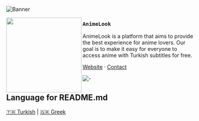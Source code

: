 ![Banner](https://raw.githubusercontent.com/creampe/AnimeLook-Desktop/refs/heads/main/assets/github.png)

<img src="https://avatars.githubusercontent.com/u/207046867?s=200&v=4" align="left" width="200"/>

### `AnimeLook`

AnimeLook is a platform that aims to provide the best experience for anime lovers. Our goal is to make it easy for everyone to access anime with Turkish subtitles for free.

<a href="https://animelook.net/">Website</a> ·
<a href="https://animelook.net/iletisim">Contact</a>

![-](https://cdn.discordapp.com/attachments/1405519537662722070/1406403307655659671/line_2-1-2-1-1-2-1-1-2-1.gif?ex=68a256a6&is=68a10526&hm=38948f37e1f30ec2ed382a7d90f4c23d2b121cbb49957e5c2641bfe7d6c4ed10&)

## Language for README.md

<a href="">🇹🇷 Turkish</a> |
<a href="">🇬🇷 Greek</a>
